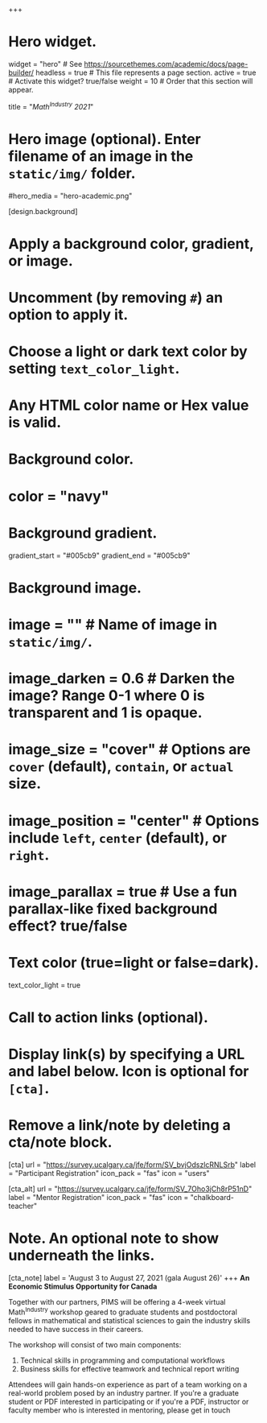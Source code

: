 +++
# Hero widget.
widget = "hero"  # See https://sourcethemes.com/academic/docs/page-builder/
headless = true  # This file represents a page section.
active = true  # Activate this widget? true/false
weight = 10  # Order that this section will appear.

title = "<em>Math<sup>Industry</sup> 2021</em>"

# Hero image (optional). Enter filename of an image in the `static/img/` folder.
#hero_media = "hero-academic.png"

[design.background]
  # Apply a background color, gradient, or image.
  #   Uncomment (by removing `#`) an option to apply it.
  #   Choose a light or dark text color by setting `text_color_light`.
  #   Any HTML color name or Hex value is valid.

  # Background color.
  # color = "navy"
  
  # Background gradient.
  gradient_start = "#005cb9"
  gradient_end = "#005cb9"

  # Background image.
  # image = ""  # Name of image in `static/img/`.
  # image_darken = 0.6  # Darken the image? Range 0-1 where 0 is transparent and 1 is opaque.
  # image_size = "cover"  #  Options are `cover` (default), `contain`, or `actual` size.
  # image_position = "center"  # Options include `left`, `center` (default), or `right`.
  # image_parallax = true  # Use a fun parallax-like fixed background effect? true/false
  
  # Text color (true=light or false=dark).
  text_color_light = true

# Call to action links (optional).
#   Display link(s) by specifying a URL and label below. Icon is optional for `[cta]`.
#   Remove a link/note by deleting a cta/note block.
[cta]
  url = "https://survey.ucalgary.ca/jfe/form/SV_bvjOdszlcRNLSrb"
  label = "Participant Registration"
  icon_pack = "fas"
  icon = "users"
  
[cta_alt]
  url = "https://survey.ucalgary.ca/jfe/form/SV_7Oho3jCh8rP51nD"
  label = "Mentor Registration"
  icon_pack = "fas"
  icon = "chalkboard-teacher"

# Note. An optional note to show underneath the links.
[cta_note]
  label = 'August 3 to August 27, 2021 (gala August 26)'
+++
**An Economic Stimulus Opportunity for Canada**

Together with our partners, PIMS will be offering a 4-week virtual
Math<sup>Industry</sup> workshop geared to graduate students and
postdoctoral fellows in mathematical and statistical sciences to gain the
industry skills needed to have success in their careers.

The workshop will consist of two main components:

1. Technical skills in programming and computational workflows
2. Business skills for effective teamwork and technical report writing

Attendees will gain hands-on experience as part of a team working on a
real-world problem posed by an industry partner. If you're a graduate student or
PDF interested in participating or if you're a PDF, instructor or faculty member
who is interested in mentoring, please get in touch
